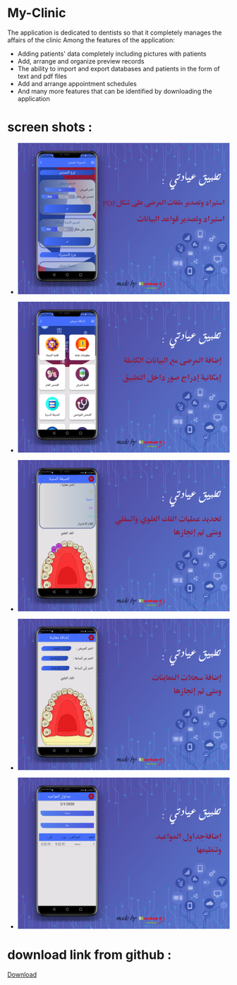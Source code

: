 # My-Clinic
The application is dedicated to dentists so that it completely manages the affairs of the clinic   Among the features of the application: 
 - Adding patients' data completely including pictures with patients  
 - Add, arrange and organize preview records  
 - The ability to import and export databases and patients in the form of text and pdf files  
 - Add and arrange appointment schedules  
 - And many more features that can be identified by downloading the application

# screen shots :

* ![example 1](https://github.com/AbdulrhmanSayedAli/My-Clinic/blob/main/my%20clinic%201.png)

* ![example 2](https://github.com/AbdulrhmanSayedAli/My-Clinic/blob/main/my%20clinic%202.png)

* ![example 3](https://github.com/AbdulrhmanSayedAli/My-Clinic/blob/main/my%20clinic%203.png)

* ![example 4](https://github.com/AbdulrhmanSayedAli/My-Clinic/blob/main/my%20clinic%204.png)

* ![example 5](https://github.com/AbdulrhmanSayedAli/My-Clinic/blob/main/my%20clinic%205.png)


# download link from github :

[Download](https://github.com/AbdulrhmanSayedAli/My-Clinic/blob/main/My%20Clinic.apk)


